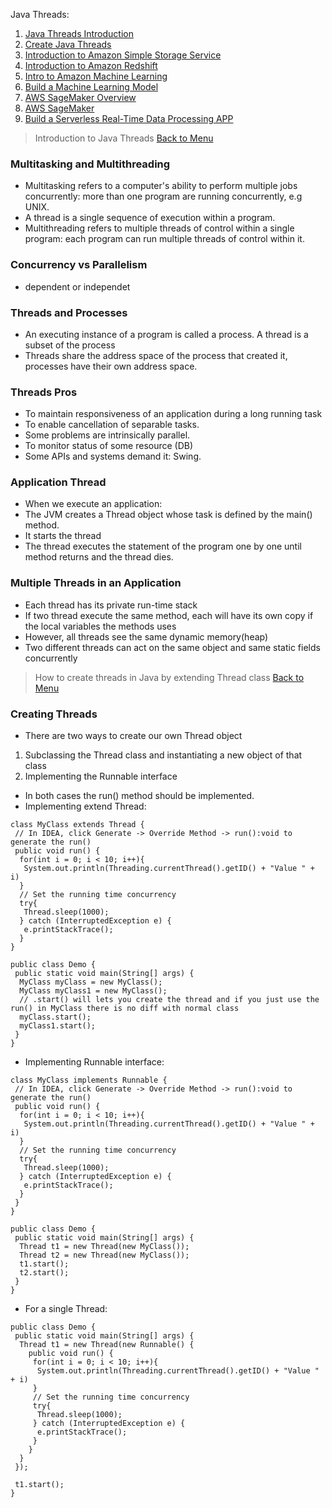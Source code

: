 <a name="menu"></a>
Java Threads:
1. [Java Threads Introduction](#introduction)
2. [Create Java Threads](#create)
3. [Introduction to Amazon Simple Storage Service](#s3)
4. [Introduction to Amazon Redshift](#redshift)
5. [Intro to Amazon Machine Learning](#introml)
6. [Build a Machine Learning Model](#buildml)
7. [AWS SageMaker Overview](#viewsegmaker)
8. [AWS SageMaker](#segmaker)
9. [Build a Serverless Real-Time Data Processing APP](#app)

<a name="introduction"></a>
> Introduction to Java Threads
[Back to Menu](#menu)
### Multitasking and Multithreading
* Multitasking refers to a computer's ability to perform multiple jobs concurrently: more than one program are running concurrently, e.g UNIX.
* A thread is a single sequence of execution within a program.
* Multithreading refers to multiple threads of control within a single program: each program can run multiple threads of control within it.

### Concurrency vs Parallelism
* dependent or independet

### Threads and Processes
* An executing instance of a program is called a process. A thread is a subset of the process
* Threads share the address space of the process that created it, processes have their own address space.

### Threads Pros
* To maintain responsiveness of an application during a long running task
* To enable cancellation of separable tasks.
* Some problems are intrinsically parallel.
* To monitor status of some resource (DB)
* Some APIs and systems demand it: Swing.

### Application Thread
* When we execute an application:
 * The JVM creates a Thread object whose task is defined by the main() method.
 * It starts the thread
 * The thread executes the statement of the program one by one until method returns and the thread dies.

### Multiple Threads in an Application
* Each thread has its private run-time stack
* If two thread execute the same method, each will have its own copy if the local variables the methods uses
* However, all threads see the same dynamic memory(heap)
* Two different threads can act on the same object and same static fields concurrently



<a name="create"></a>
> How to create threads in Java by extending Thread class
[Back to Menu](#menu)

### Creating Threads
* There are two ways to create our own Thread object
 1. Subclassing the Thread class and instantiating a new object of that class
 2. Implementing the Runnable interface
* In both cases the run() method should be implemented.
* Implementing extend Thread:
```
class MyClass extends Thread {
 // In IDEA, click Generate -> Override Method -> run():void to generate the run()
 public void run() {
  for(int i = 0; i < 10; i++){
   System.out.println(Threading.currentThread().getID() + "Value " + i)
  }
  // Set the running time concurrency
  try{
   Thread.sleep(1000);
  } catch (InterruptedException e) {
   e.printStackTrace();
  }
}

public class Demo {
 public static void main(String[] args) {
  MyClass myClass = new MyClass();
  MyClass myClass1 = new MyClass();
  // .start() will lets you create the thread and if you just use the run() in MyClass there is no diff with normal class
  myClass.start();
  myClass1.start();
 }
}
```
* Implementing Runnable interface:
```
class MyClass implements Runnable {
 // In IDEA, click Generate -> Override Method -> run():void to generate the run()
 public void run() {
  for(int i = 0; i < 10; i++){
   System.out.println(Threading.currentThread().getID() + "Value " + i)
  }
  // Set the running time concurrency
  try{
   Thread.sleep(1000);
  } catch (InterruptedException e) {
   e.printStackTrace();
  }
 }
}

public class Demo {
 public static void main(String[] args) {
  Thread t1 = new Thread(new MyClass());
  Thread t2 = new Thread(new MyClass());
  t1.start();
  t2.start();
 }
}
```
* For a single Thread:
```
public class Demo {
 public static void main(String[] args) {
  Thread t1 = new Thread(new Runnable() {
    public void run() {
     for(int i = 0; i < 10; i++){
      System.out.println(Threading.currentThread().getID() + "Value " + i)
     }
     // Set the running time concurrency
     try{
      Thread.sleep(1000);
     } catch (InterruptedException e) {
      e.printStackTrace();
     }
    }
  }
 });
 
 t1.start();
}
```
